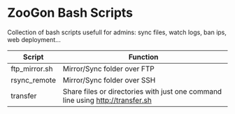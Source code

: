 # ZooGon Bash Scripts
Collection of bash scripts usefull for admins: sync files, watch logs, ban ips, web deployment...

| Script         | Function |
| -------------- | ---------------------------- |
| ftp_mirror.sh  | Mirror/Sync folder over FTP  |
| rsync_remote   | Mirror/Sync folder over SSH  |
| transfer       | Share files or directories with just one command line using http://transfer.sh |
